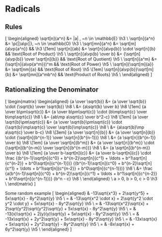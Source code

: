# Radicals

## Rules

\[
  \begin{aligned}
                   \sqrt[n]{a^n} &= |a|        , ~n \in \mathbb{E}                                   \h3 \\
                   \sqrt[n]{a^n} &= \p{|}a\p{|}, ~n \in \mathbb{O}                                   \h3 \\
                  \sqrt[mn]{a^n} &= \sqrt[m]{a\vp{a^n}}                   &&                         \h3 \\[1em]
                    \sqrt[n]{ab} &= \sqrt[n]{a\vp{b}} \cdot \sqrt[n]{b}   && \text{Root of Product}  \h5 \\
       \sqrt[n]{a\vp{b} \over b} &= {\sqrt[n]{a\vp{b}} \over \sqrt[n]{b}} && \text{Root of Quotient} \h5 \\
                   \sqrt[n]{a^m} &= (\sqrt[n]{a\vp{a^m}})^m               && \text{Root of Power}    \h5 \\
           \sqrt[n]{\sqrt[m]{a}} &= \sqrt[nm]{a}                          && \text{Root of Root}     \h5 \\[1em]
    \sqrt[n]{a\vp{b}}\sqrt[m]{b} &= \sqrt[mn]{a^mb^n}                     && \text{Product of Roots} \h5 \\
  \end{aligned}
\]

## Rationalizing the Denominator

\[
  \begin{matrix}
    \begin{aligned}
           {a \over \sqrt{b}} &= {a \over \sqrt{b}} \cdot {\sqrt{b} \over \sqrt{b}}                                  \h8 \\
                              &= {a\sqrt{b} \over b}                \h8 \\[1em]
       {a \over b\pm\sqrt{c}} &= {a \over b\pm\sqrt{c}} \cdot {b\mp\sqrt{c} \over b\mp\sqrt{c}}                      \h8 \\
                              &= {ab\mp a\sqrt{c} \over b^2-c}      \h8 \\[1em]
{a \over \sqrt{b}\pm\sqrt{c}} &= {a \over \sqrt{b}\pm\sqrt{c}} \cdot {\sqrt{b}\mp\sqrt{c} \over \sqrt{b}\mp\sqrt{c}} \h8 \\
                              &= {a\sqrt{b}\mp a\sqrt{c} \over b-c} \h8 \\[3em]
        {a \over \sqrt[n]{b}} &= {a \over \sqrt[n]{b}} \cdot {\sqrt[n]{b^{n-1}} \over \sqrt[n]{b^{n-1}}}             \h8 \\
                              &= {a \sqrt[n]{b^{n-1}} \over b}      \h8 \\[1em]
      {a \over \sqrt[n]{b^m}} &= {a \over \sqrt[n]{b^m}} \cdot {\sqrt[n]{b^{n-m}} \over \sqrt[n]{b^{n-m}}}           \h8 \\
                              &= {a \sqrt[n]{b^{n-m}} \over b}      \h8 \\[1em]
      {a \over b-\sqrt[n]{c}} &= {a \over b-\sqrt[n]{c}} \cdot \frac
        {(b^{n-1}\sqrt[n]{c^0} + b^{n-2}\sqrt[n]{c^1} + \ldots + b^1\sqrt[n]{c^{n-2}} + b^0\sqrt[n]{c^{n-1}})}
        {(b^{n-1}\sqrt[n]{c^0} + b^{n-2}\sqrt[n]{c^1} + \ldots + b^1\sqrt[n]{c^{n-2}} + b^0\sqrt[n]{c^{n-1}})}       \h8 \\
                              &= \frac
        {a(b^{n-1}\sqrt[n]{c^0} + b^{n-2}\sqrt[n]{c^1} + \ldots + b^1\sqrt[n]{c^{n-2}} + b^0\sqrt[n]{c^{n-1}})}
        {b^n - c}                                                   \h8 \\
    \end{aligned} \\
    a > 0, b > 0, c > 0 \h3 \\
  \end{matrix}
\]

Some random example
\[
  \begin{aligned}
      & -13\sqrt{x^3} + 2\sqrt{y^5} + 5x\sqrt{x} - 8y^2\sqrt{y}                           \h5 \\
    = & -13\sqrt{x^2 \cdot x} + 2\sqrt{y^2 \cdot y^2 \cdot y} + 5x\sqrt{x} - 8y^2\sqrt{y} \h5 \\
    = & -13\sqrt{x^2}\sqrt{x} + 2\sqrt{y^2}\sqrt{y^2}\sqrt{y} + 5x\sqrt{x} - 8y^2\sqrt{y} \h5 \\
    = & -13(x)\sqrt{x} + 2(y)(y)\sqrt{y} + 5x\sqrt{x} - 8y^2\sqrt{y}                      \h5 \\
    = & -13x\sqrt{x} + 2y^2\sqrt{y} + 5x\sqrt{x} - 8y^2\sqrt{y}                           \h5 \\
    = & -13x\sqrt{x} + 5x\sqrt{x} + 2y^2\sqrt{y} - 8y^2\sqrt{y}                           \h5 \\
    = & -8x\sqrt{x} + 6y^2\sqrt{y}                                                        \h5 \\
  \end{aligned}
\]
